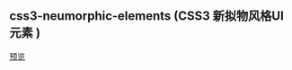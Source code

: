 ## css3-neumorphic-elements (CSS3 新拟物风格UI元素 )

[预览](https://cl9000.gitee.io/web-code/web-css/css3-neumorphic-elements/)